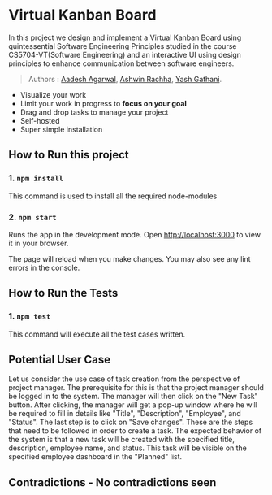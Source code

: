 # Virtual Kanban Board

In this project we design and implement a Virtual Kanban Board using quintessential Software Engineering Principles studied in the course CS5704-VT(Software Engineering) and an interactive UI using design principles to enhance communication between software engineers. 

> Authors : [Aadesh Agarwal](https://github.com/aadesh-agarwal8888/), [Ashwin Rachha](https://github.com/AshwinRachha), [Yash Gathani](https://Github.com/Yash2499).

- Visualize your work
- Limit your work in progress to **focus on your goal**
- Drag and drop tasks to manage your project
- Self-hosted
- Super simple installation

## How to Run this project

### 1. `npm install`

This command is used to install all the required node-modules

### 2. `npm start`

Runs the app in the development mode.
Open [http://localhost:3000](http://localhost:3000/) to view it in your browser.

The page will reload when you make changes.
You may also see any lint errors in the console.

## How to Run the Tests

### 1. `npm test`

This command will execute all the test cases written.

## Potential User Case

Let us consider the use case of task creation from the perspective of project manager. The prerequisite for this is that the project manager should be logged in to the system. The manager will then click on the "New Task" button. After clicking, the manager will get a pop-up window where he will be required to fill in details like "Title", "Description", "Employee", and "Status". The last step is to click on "Save changes".
These are the steps that need to be followed in order to create a task.
The expected behavior of the system is that a new task will be created with the specified title, description, employee name, and status. This task will be visible on the specified employee dashboard in the "Planned" list.

## Contradictions - No contradictions seen